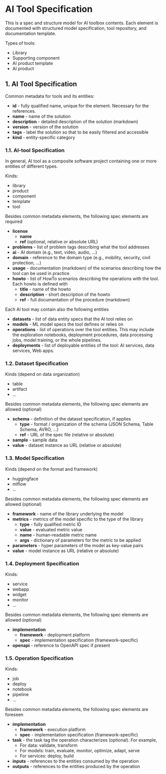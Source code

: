 # AI Tool Specification

This is a spec and structure model for AI toolbox contents. Each element is documented with structured model specification, tool repository, and documentation template.

Types of tools:

- Library
- Supporting component
- AI product template
- AI product

## 1. AI Tool Specification

Common metadata for tools and its entities:

- **id** - fully qualified name, unique for the element. Necessary for the references.
- **name** - name of the solution
- **description** - detailed description of the solution (markdown)
- **version** - version of the solution
- **tags** - label the solution so that to be easily filtered and accessible
- **kind** - entity-specific category

### 1.1. AI-tool Specification

In general, AI tool as a composite software project containing one or more entities of different types.

Kinds:

- library
- product
- component
- template
- tool

Besides common metadata elements, the following spec elements are required

- **license**
  - **name**
  - **ref** (optional, relative or absolute URL)
- **problems** - list of problem tags describing what the tool addresses
- **ai** - AI domain (e.g., text, video, audio, …)
- **domain** - reference to the domain type (e.g., mobility, security, civil protection, …)
- **usage** - documentation (markdown) of the scenarios describing how the tool can be used in practice
- **howto** - list of HowTo scenarios describing the operations with the tool. Each howto is defined with
  - **title** - name of the howto
  - **description** - short description of the howto
  - **ref** - full documentation of the procedure (markdown)

Each AI tool may contain also the following entities

- **datasets** - list of data entity specs that the AI tool relies on
- **models** - ML model specs the tool defines or relies on
- **operations** - list of operations over the tool entities. This may include the exploration notebooks, deployment procedures, data processing jobs, model training, or the whole pipelines.
- **deployments** - list of deployable entities of the tool: AI services, data services, Web apps. 

### 1.2. Dataset Specification

Kinds (depend on data organization)

- table
- artifact
- ...

Besides common metadata elements, the following spec elements are allowed (optional)

- **schema** - definition of the dataset specification, if applies
  - **type** - format / organization of the schema (JSON Schema, Table Schema, AVRO, …)
  - **ref** - URL of the spec file (relative or absolute)
- **sample** - sample data
- **value** - dataset instance as URL (relative or absolute)

### 1.3. Model Specification

Kinds (depend on the format and framework)

- huggingface
- mlflow
- ...

Besides common metadata elements, the following spec elements are allowed (optional)

- **framework** - name of the library underlying the model
- **metrics** - metrics of the model specific to the type of the library
  - **type** - fully qualified metric ID
  - **value** - evaluated metric value
  - **name** - human-readable metric name
  - **args** - dictionary of parameters for the metric to be applied
- **parameters** - hyper parameters of the model as key-value pairs
- **value** - model instance as URL (relative or absolute)

### 1.4. Deployment Specification

Kinds:
- service
- webapp
- widget
- monitor
- ...

Besides common metadata elements, the following spec elements are allowed (optional)

- **implementation**
  - **framework** - deployment platform
  - **spec** - implementation specification (framework-specific)
- **openapi** - reference to OpenAPI spec if present


### 1.5. Operation Specification

Kinds:

- job
- deploy
- notebook
- pipeline
- ...

Besides common metadata elements, the following spec elements are foreseen

- **implementation**
  - **framework** - execution platform
  - **spec** - implementation specification (framework-specific)
- **task** - the task tag the operation characterizes (optional). For example,
  - For data: validate, transform
  - For models: train, evaluate, monitor, optimize, adapt, serve
  - For services: deploy, build
- **inputs** - references to the entities consumed by the operation
- **outputs** - references to the entities produced by the operation
